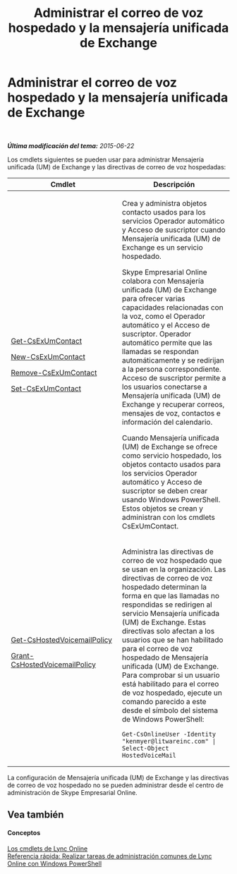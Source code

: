 ﻿---
title: Administrar el correo de voz hospedado y la mensajería unificada de Exchange
TOCTitle: Administrar el correo de voz hospedado y la mensajería unificada de Exchange
ms:assetid: 844bf8d5-e093-4dcd-abcf-48dc70e8c73c
ms:mtpsurl: https://technet.microsoft.com/es-es/library/Dn362822(v=OCS.15)
ms:contentKeyID: 56271314
ms.date: 06/02/2017
mtps_version: v=OCS.15
ms.translationtype: HT
---

# Administrar el correo de voz hospedado y la mensajería unificada de Exchange

 

_**Última modificación del tema:** 2015-06-22_

Los cmdlets siguientes se pueden usar para administrar Mensajería unificada (UM) de Exchange y las directivas de correo de voz hospedadas:


<table>
<colgroup>
<col style="width: 50%" />
<col style="width: 50%" />
</colgroup>
<thead>
<tr class="header">
<th>Cmdlet</th>
<th>Descripción</th>
</tr>
</thead>
<tbody>
<tr class="odd">
<td><p><a href="get-csexumcontact.md">Get-CsExUmContact</a></p>
<p><a href="new-csexumcontact.md">New-CsExUmContact</a></p>
<p><a href="remove-csexumcontact.md">Remove-CsExUmContact</a></p>
<p><a href="set-csexumcontact.md">Set-CsExUmContact</a></p></td>
<td><p>Crea y administra objetos contacto usados para los servicios Operador automático y Acceso de suscriptor cuando Mensajería unificada (UM) de Exchange es un servicio hospedado.</p>
<p>Skype Empresarial Online colabora con Mensajería unificada (UM) de Exchange para ofrecer varias capacidades relacionadas con la voz, como el Operador automático y el Acceso de suscriptor. Operador automático permite que las llamadas se respondan automáticamente y se redirijan a la persona correspondiente. Acceso de suscriptor permite a los usuarios conectarse a Mensajería unificada (UM) de Exchange y recuperar correos, mensajes de voz, contactos e información del calendario.</p>
<p>Cuando Mensajería unificada (UM) de Exchange se ofrece como servicio hospedado, los objetos contacto usados para los servicios Operador automático y Acceso de suscriptor se deben crear usando Windows PowerShell. Estos objetos se crean y administran con los cmdlets CsExUmContact.</p></td>
</tr>
<tr class="even">
<td><p><a href="get-cshostedvoicemailpolicy.md">Get-CsHostedVoicemailPolicy</a></p>
<p><a href="grant-cshostedvoicemailpolicy.md">Grant-CsHostedVoicemailPolicy</a></p></td>
<td><p>Administra las directivas de correo de voz hospedado que se usan en la organización. Las directivas de correo de voz hospedado determinan la forma en que las llamadas no respondidas se redirigen al servicio Mensajería unificada (UM) de Exchange. Estas directivas solo afectan a los usuarios que se han habilitado para el correo de voz hospedado de Mensajería unificada (UM) de Exchange. Para comprobar si un usuario está habilitado para el correo de voz hospedado, ejecute un comando parecido a este desde el símbolo del sistema de Windows PowerShell:</p>
<pre><code>Get-CsOnlineUser -Identity &quot;kenmyer@litwareinc.com&quot; | Select-Object HostedVoiceMail</code></pre></td>
</tr>
</tbody>
</table>


La configuración de Mensajería unificada (UM) de Exchange y las directivas de correo de voz hospedado no se pueden administrar desde el centro de administración de Skype Empresarial Online.

## Vea también

#### Conceptos

[Los cmdlets de Lync Online](the-skype-for-business-online-cmdlets.md)  
[Referencia rápida: Realizar tareas de administración comunes de Lync Online con Windows PowerShell](quick-reference-using-windows-powershell-to-do-common-skype-for-business-online-management-tasks.md)

